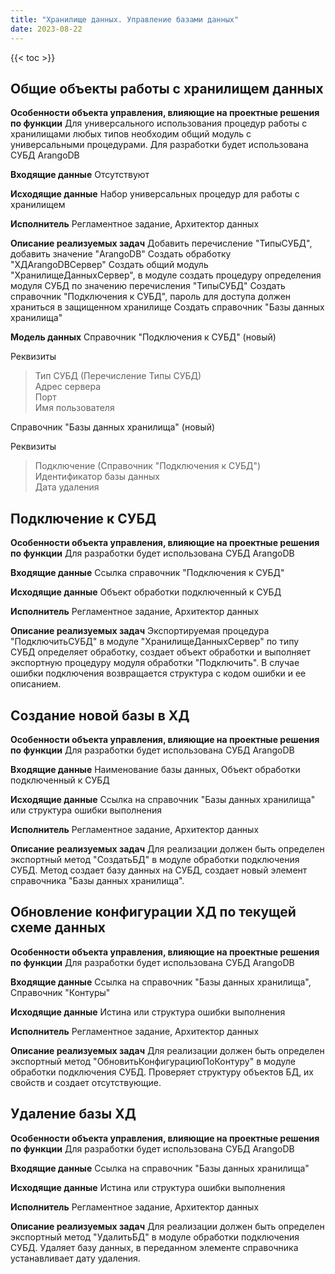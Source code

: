 ```yaml
---
title: "Хранилище данных. Управление базами данных"
date: 2023-08-22
---
```


{{< toc >}}

## Общие объекты работы с хранилищем данных

**Особенности объекта управления, влияющие на проектные решения по функции**
Для универсального использования процедур работы с хранилищами любых типов необходим общий модуль с универсальными процедурами. Для разработки будет использована СУБД ArangoDB

**Входящие данные**
Отсутствуют

**Исходящие данные**
Набор универсальных процедур для работы с хранилищем

**Исполнитель**
Регламентное задание, Архитектор данных

**Описание реализуемых задач**
Добавить перечисление "ТипыСУБД", добавить значение "ArangoDB"
Создать обработку "ХДArangoDBСервер"
Создать общий модуль "ХранилищеДанныхСервер", в модуле создать процедуру определения модуля СУБД по значению перечисления "ТипыСУБД"
Создать справочник "Подключения к СУБД", пароль для доступа должен храниться в защищенном хранилище
Создать справочник "Базы данных хранилища"

**Модель данных**
Справочник "Подключения к СУБД" (новый)

Реквизиты
>Тип СУБД (Перечисление Типы СУБД)\
>Адрес сервера\
>Порт\
>Имя пользователя

Справочник "Базы данных хранилища" (новый)

Реквизиты
>Подключение (Справочник "Подключения к СУБД")\
>Идентификатор базы данных\
>Дата удаления

## Подключение к СУБД

**Особенности объекта управления, влияющие на проектные решения по функции**
Для разработки будет использована СУБД ArangoDB

**Входящие данные**
Ссылка справочник "Подключения к СУБД"

**Исходящие данные**
Объект обработки подключенный к СУБД

**Исполнитель**
Регламентное задание, Архитектор данных

**Описание реализуемых задач**
Экспортируемая процедура "ПодключитьСУБД" в модуле "ХранилищеДанныхСервер" по типу СУБД определяет обработку, создает объект обработки и выполняет экспортную процедуру модуля обработки "Подключить". В случае ошибки подключения возвращается структура с кодом ошибки и ее описанием.

## Создание новой базы в ХД

**Особенности объекта управления, влияющие на проектные решения по функции**
Для разработки будет использована СУБД ArangoDB

**Входящие данные**
Наименование базы данных, Объект обработки подключенный к СУБД

**Исходящие данные**
Ссылка на справочник "Базы данных хранилища" или структура ошибки выполнения

**Исполнитель**
Регламентное задание, Архитектор данных

**Описание реализуемых задач**
Для реализации должен быть определен экспортный метод "СоздатьБД" в модуле обработки подключения СУБД. Метод создает базу данных на СУБД, создает новый элемент справочника "Базы данных хранилища".

## Обновление конфигурации ХД по текущей схеме данных

**Особенности объекта управления, влияющие на проектные решения по функции**
Для разработки будет использована СУБД ArangoDB

**Входящие данные**
Ссылка на справочник "Базы данных хранилища", Справочник "Контуры"

**Исходящие данные**
Истина или структура ошибки выполнения

**Исполнитель**
Регламентное задание, Архитектор данных

**Описание реализуемых задач**
Для реализации должен быть определен экспортный метод "ОбновитьКонфигурациюПоКонтуру" в модуле обработки подключения СУБД. Проверяет структуру объектов БД, их свойств и создает отсутствующие.

## Удаление базы ХД

**Особенности объекта управления, влияющие на проектные решения по функции**
Для разработки будет использована СУБД ArangoDB

**Входящие данные**
Ссылка на справочник "Базы данных хранилища"

**Исходящие данные**
Истина или структура ошибки выполнения

**Исполнитель**
Регламентное задание, Архитектор данных

**Описание реализуемых задач**
Для реализации должен быть определен экспортный метод "УдалитьБД" в модуле обработки подключения СУБД. Удаляет базу данных, в переданном элементе справочника устанавливает дату удаления.
